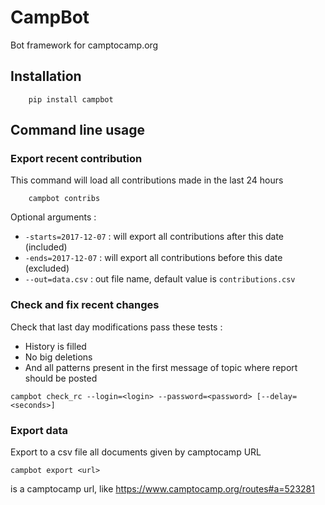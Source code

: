 # CampBot

Bot framework for camptocamp.org

## Installation

```batch
    pip install campbot
```

## Command line usage

### Export recent contribution

This command will load all contributions made in the last 24 hours

```batch
    campbot contribs
```

Optional arguments : 

* `-starts=2017-12-07` : will export all contributions after this date (included)
* `-ends=2017-12-07` : will export all contributions before this date (excluded)
* `--out=data.csv` : out file name, default value is `contributions.csv`


### Check and fix recent changes
Check that last day modifications pass these tests : 
  
* History is filled
* No big deletions
* And all patterns present in the first message of topic where report should be posted

```batch
campbot check_rc --login=<login> --password=<password> [--delay=<seconds>]
```
  
  
### Export data

Export to a csv file all documents given by camptocamp URL

```batch
campbot export <url>
```

<url> is a camptocamp url, like https://www.camptocamp.org/routes#a=523281



